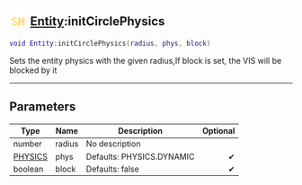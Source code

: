 ## <img src="../../.gitbook/assets/shared.png" width="32" height="32" /> [Entity](../entity/README.md):initCirclePhysics

```lua
void Entity:initCirclePhysics(radius, phys, block)
```

Sets the entity physics with the given radius,If block is set, the VIS will be blocked by it

-----------------
## Parameters

| Type   | Name | Description | Optional |
| ------ | ---- | ----------- | -------: |
| number | radius | No description |  |
| [PHYSICS](../physics/README.md) | phys | Defaults: PHYSICS.DYNAMIC | ✔ |
| boolean | block | Defaults: false | ✔ |

